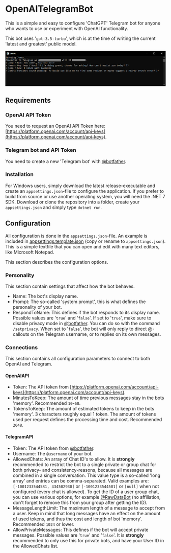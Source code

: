 # OpenAITelegramBot
This is a simple and easy to configure 'ChatGPT' Telegram bot for anyone who wants to use or experiment with OpenAI functionality.

This bot uses '`gpt-3.5-turbo`', which is at the time of writing the current 'latest and greatest' public model.

![An example of the bot running](james.png)

## Requirements
### OpenAI API Token
You need to request an OpenAI API Token here: [https://platform.openai.com/account/api-keys](https://platform.openai.com/account/api-keys).

### Telegram bot and API Token
You need to create a new 'Telegram bot' with [@botfather](https://t.me/Botfather).

### Installation
For Windows users, simply download the latest release-executable and create an `appsettings.json`-file to configure the application. If you prefer to build from source or use another operating system, you will need the .NET 7 SDK. Download or clone the repository into a folder, create your `appsettings.json` and simply type `dotnet run`.

## Configuration
All configuration is done in the `appsettings.json`-file. An example is included in [appsettings.template.json](appsettings.template.json) (copy or rename to `appsettings.json`). This is a simple textfile that you can open and edit with many text editors, like Microsoft Notepad.

This section describes the configuration options.

### Personality
This section contain settings that affect how the bot behaves.

* Name: The bot's display name.
* Prompt: The so-called 'system prompt', this is what defines the personality of your bot.
* RespondToName: This defines if the bot responds to its display name. Possible values are '`true`' and '`false`'. If set to '`true`', make sure to disable privacy mode in [@botfather](https://t.me/Botfather). You can do so with the command `/setprivacy`. When set to '`false`', the bot will only reply to direct @-callouts on the Telegram username, or to replies on its own messages.

### Connections
This section contains all configuration parameters to connect to both OpenAI and Telegram.

#### OpenAIAPI
* Token: The API token from [https://platform.openai.com/account/api-keys](https://platform.openai.com/account/api-keys).
* MinutesToKeep: The amount of time previous messages stay in the bots 'memory'. Recommended `10`-`60`.
* TokensToKeep: The amount of estimated tokens to keep in the bots 'memory'. 3 characters roughly equal 1 token. The amount of tokens used per request defines the processing time and cost. Recommended `2048`.

#### TelegramAPI
* Token: The API token from [@botfather](https://t.me/Botfather).
* Username: The `@username` of your bot.
* AllowedChats: An array of Chat ID's to allow. It is **strongly** recommended to restrict the bot to a single private or group chat for both privacy- and consistency-reasons, because all messages are combined in a single conversation. This value type is a so-called 'long array' and entries can be comma-separated. Valid examples are: `[-1001233544581, 434502930]` or `[-1001233544581]` or `[null]` when not configured (every chat is allowed). To get the ID of a user group chat, you can use various options, for example [@RawDataBot](https://t.me/RawDataBot) (no affiliation, don't forget to remove this from your group after getting the ID).
* MessageLengthLimit: The maximum length of a message to accept from a user. Keep in mind that long messages have an effect on the amount of used tokens, and thus the cost and length of bot 'memory'. Recommended `1024` or lower.
* AllowPrivateMessages: This defines if the bot will accept private messages. Possible values are '`true`' and '`false`'. It is **strongly** recommended to only use this for private bots, and have your User ID in the AllowedChats list.
